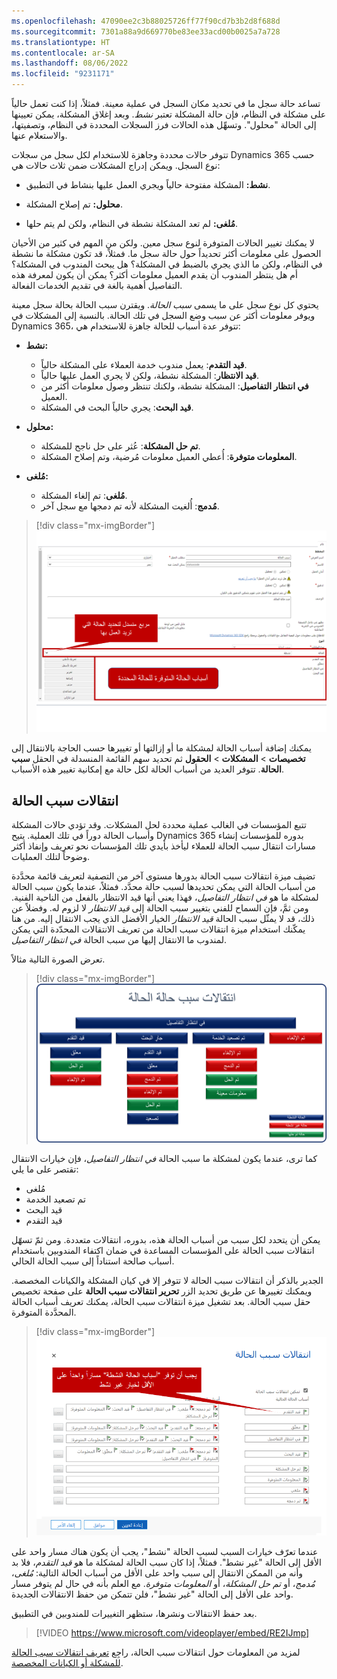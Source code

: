 ```yaml
---
ms.openlocfilehash: 47090ee2c3b88025726ff77f90cd7b3b2d8f688d
ms.sourcegitcommit: 7301a88a9d669770be83ee33acd00b0025a7a728
ms.translationtype: HT
ms.contentlocale: ar-SA
ms.lasthandoff: 08/06/2022
ms.locfileid: "9231171"
---
```

تساعد حالة سجل ما في تحديد مكان السجل في عملية معينة. فمثلاً، إذا كنت تعمل حالياً على مشكلة في النظام، فإن حالة المشكلة تعتبر *نشط*. وبعد إغلاق المشكلة، يمكن تعيينها إلى الحالة "محلول". وتسهِّل هذه الحالات فرز السجلات المحددة في النظام، وتصفيتها، والاستعلام عنها.

تتوفر حالات محددة وجاهزة للاستخدام لكل سجل من سجلات Dynamics 365 حسب نوع السجل. ويمكن إدراج المشكلات ضمن ثلاث حالات هي:

- **نشط:** المشكلة مفتوحة حالياً ويجري العمل عليها بنشاط في التطبيق.

- **محلول:** تم إصلاح المشكلة.

- **مُلغى:** لم تعد المشكلة نشطة في النظام، ولكن لم يتم حلها.

لا يمكنك تغيير الحالات المتوفرة لنوع سجل معين. ولكن من المهم في كثير من الأحيان الحصول على معلومات أكثر تحديداً حول حالة سجل ما. فمثلاً، قد تكون مشكلة ما نشطة في النظام، ولكن ما الذي يجري بالضبط في المشكلة؟ هل يبحث المندوب في المشكلة؟ أم هل ينتظر المندوب أن يقدم العميل معلومات أكثر؟ يمكن أن يكون لمعرفة هذه التفاصيل أهمية بالغة في تقديم الخدمات الفعالة.

يحتوي كل نوع سجل على ما يسمى *سبب الحالة*. ويقترن سبب الحالة بحالة سجل معينة ويوفر معلومات أكثر عن سبب وضع السجل في تلك الحالة. بالنسبة إلى المشكلات في Dynamics 365، تتوفر عدة أسباب للحالة جاهزة للاستخدام هي:

- **نشط:**
    - **قيد التقدم**: يعمل مندوب خدمة العملاء على المشكلة حالياً.
    - **قيد الانتظار**: المشكلة نشطة، ولكن لا يجري العمل عليها حالياً.
    - **في انتظار التفاصيل**: المشكلة نشطة، ولكنك تنتظر وصول معلومات أكثر من العميل.
    - **قيد البحث**: يجري حالياً البحث في المشكلة.

- **محلول:‬**
    - **تم حل المشكلة**: عُثر على حل ناجح للمشكلة.
    - **المعلومات متوفرة**: أُعطي العميل معلومات مُرضية، وتم إصلاح المشكلة.

- **مُلغى:**
    - **مُلغى**: تم إلغاء المشكلة.
    - **مُدمج**: أُلغيت المشكلة لأنه تم دمجها مع سجل آخر.

> [!div class="mx-imgBorder"]
> [![لقطة شاشة للحقل حالة المشكلة مع الحالات المتوفرة.](../media/cm_unit6_1.png)](../media/cm_unit6_1.png#lightbox)

يمكنك إضافة أسباب الحالة لمشكلة ما أو إزالتها أو تغييرها حسب الحاجة بالانتقال إلى **تخصيصات** \> **المشكلات** \> **الحقول** ثم تحديد سهم القائمة المنسدلة في الحقل **سبب الحالة**. تتوفر العديد من أسباب الحالة لكل حالة مع إمكانية تغيير هذه الأسباب.

## <a name="status-reason-transitions"></a>انتقالات سبب الحالة

تتبع المؤسسات في الغالب عملية محددة لحل المشكلات. وقد تؤدي حالات المشكلة وأسباب الحالة دوراً في تلك العملية. يتيح Dynamics 365 بدوره للمؤسسات إنشاء مسارات انتقال سبب الحالة للعملاء ليأخذ بأيدي تلك المؤسسات نحو تعريف وإنفاذ أكثر وضوحاً لتلك العمليات.

تضيف ميزة انتقالات سبب الحالة بدورها مستوى آخر من التصفية لتعريف قائمة محدَّدة من أسباب الحالة التي يمكن تحديدها لسبب حالة محدَّد. فمثلاً، عندما يكون سبب الحالة لمشكلة ما هو *في انتظار التفاصيل*، فهذا يعني أنها قيد الانتظار بالفعل من الناحية الفنية. ومن ثمَّ، فإن السماح للفني بتغيير سبب الحالة إلى *قيد الانتظار* لا لزوم له. وفضلاً عن ذلك، قد لا يمثّل سبب الحالة *قيد الانتظار* الخيار الأفضل الذي يجب الانتقال إليه. من هنا يمكّنك استخدام ميزة انتقالات سبب الحالة من تعريف الانتقالات المحدّدة التي يمكن لمندوب ما الانتقال إليها من سبب الحالة *في انتظار التفاصيل*.

تعرض الصورة التالية مثالاً.

> [!div class="mx-imgBorder"]
> [![رسم تخطيطي لانتقالات سبب الحالة لمشكلة.](../media/cm_unit6_2.png)](../media/cm_unit6_2.png#lightbox)

كما ترى، عندما يكون لمشكلة ما سبب الحالة *في انتظار التفاصيل*، فإن خيارات الانتقال تقتصر على ما يلي:

- مُلغى
- تم تصعيد الخدمة
- قيد البحث
- ‏‏قيد التقدم

يمكن أن يتحدد لكل سبب من أسباب الحالة هذه، بدوره، انتقالات متعددة. ومن ثمّ تسهّل انتقالات سبب الحالة على المؤسسات المساعدة في ضمان اكتفاء المندوبين باستخدام أسباب صالحة استناداً إلى سبب الحالة الحالي.

الجدير بالذكر أن انتقالات سبب الحالة لا تتوفر إلا في كيان المشكلة والكيانات المخصصة. ويمكنك تغييرها عن طريق تحديد الزر **تحرير انتقالات سبب الحالة** على صفحة تخصيص حقل سبب الحالة. بعد تشغيل ميزة انتقالات سبب الحالة، يمكنك تعريف أسباب الحالة المحدَّدة المتوفرة.

> [!div class="mx-imgBorder"]
> [![لقطة شاشة لانتقالات سبب الحالة.](../media/cm_unit6_3.png)](../media/cm_unit6_3.png#lightbox)

عندما تعرّف خيارات السبب لسبب الحالة "نشط"، يجب أن يكون هناك مسار واحد على الأقل إلى الحالة "غير نشط". فمثلاً، إذا كان سبب الحالة لمشكلة ما هو *قيد التقدم*، فلا بد وأنه من الممكن الانتقال إلى سبب واحد على الأقل من أسباب الحالة التالية: *مُلغى*، *مُدمج*، أو *تم حل المشكلة*، أو *المعلومات متوفرة*. مع العلم بأنه في حال لم يتوفر مسار واحد على الأقل إلى الحالة "غير نشط"، فلن تتمكن من حفظ الانتقالات الجديدة.

بعد حفظ الانتقالات ونشرها، ستظهر التغييرات للمندوبين في التطبيق.

> [!VIDEO https://www.microsoft.com/videoplayer/embed/RE2IJmp]

لمزيد من المعلومات حول انتقالات سبب الحالة، راجِع [تعريف انتقالات سبب الحالة للمشكلة أو الكيانات المخصصة](/dynamics365/customer-engagement/customize/define-status-reason-transitions).
